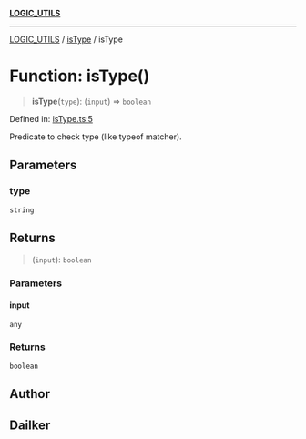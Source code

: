 [**LOGIC_UTILS**](../../README.md)

***

[LOGIC_UTILS](../../README.md) / [isType](../README.md) / isType

# Function: isType()

> **isType**(`type`): (`input`) => `boolean`

Defined in: [isType.ts:5](https://github.com/dailker/everyutil/blob/fee6e9b8a6704ceb47f5b1ba754e0cca6cabc7c0/src/logic/isType.ts#L5)

Predicate to check type (like typeof matcher).

## Parameters

### type

`string`

## Returns

> (`input`): `boolean`

### Parameters

#### input

`any`

### Returns

`boolean`

## Author

## Dailker
